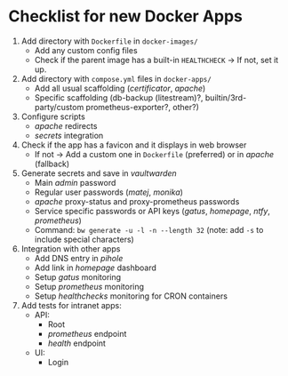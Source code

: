 # Checklist for new Docker Apps

1. Add directory with `Dockerfile` in `docker-images/`
    - Add any custom config files
    - Check if the parent image has a built-in `HEALTHCHECK` -> If not, set it up.
2. Add directory with `compose.yml` files in `docker-apps/`
    - Add all usual scaffolding (_certificator_, _apache_)
    - Specific scaffolding (db-backup (litestream)?, builtin/3rd-party/custom prometheus-exporter?, other?)
3. Configure scripts
    - _apache_ redirects
    - _secrets_ integration
4. Check if the app has a favicon and it displays in web browser
    - If not -> Add a custom one in `Dockerfile` (preferred) or in _apache_ (fallback)
5. Generate secrets and save in _vaultwarden_
    - Main _admin_ password
    - Regular user passwords (_matej_, _monika_)
    - _apache_ proxy-status and proxy-prometheus passwords
    - Service specific passwords or API keys (_gatus_, _homepage_, _ntfy_, _prometheus_)
    - Command: `bw generate -u -l -n --length 32` (note: add `-s` to include special characters)
6. Integration with other apps
    - Add DNS entry in _pihole_
    - Add link in _homepage_ dashboard
    - Setup _gatus_ monitoring
    - Setup _prometheus_ monitoring
    - Setup _healthchecks_ monitoring for CRON containers
7. Add tests for intranet apps:
    - API:
        - Root
        - _prometheus_ endpoint
        - _health_ endpoint
    - UI:
        - Login
